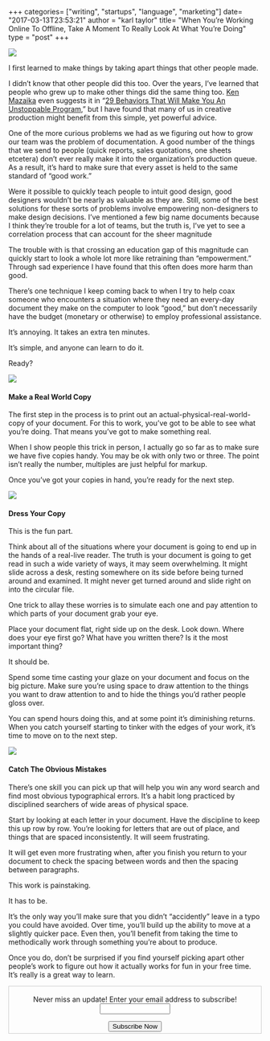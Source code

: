 +++
categories= ["writing", "startups", "language", "marketing"]
date= "2017-03-13T23:53:21"
author = "karl taylor"
title= "When You’re Working Online To Offline, Take A Moment To Really Look At What You’re Doing"
type = "post"
+++

  ![](https://raw.githubusercontent.com/karljtaylor/kjt/blog/content/assets/41538-1mnpu9c2aae6-sbvlu6i44a.png)  


 I first learned to make things by taking apart things that other people made.

 I didn’t know that other people did this too. Over the years, I’ve learned that people who grew up to make other things did the same thing too. [Ken Mazaika](https://medium.com/u/18c72d00861) even suggests it in “[29 Behaviors That Will Make You An Unstoppable Program](https://medium.com/@kenmazaika/29-behaviors-that-will-make-you-an-unstoppable-programmer-8778941d80f7#.fjz8kcd24),” but I have found that many of us in creative production might benefit from this simple, yet powerful advice.

 One of the more curious problems we had as we figuring out how to grow our team was the problem of documentation. A good number of the things that we send to people (quick reports, sales quotations, one sheets etcetera) don’t ever really make it into the organization’s production queue. As a result, it’s hard to make sure that every asset is held to the same standard of “good work.”

 Were it possible to quickly teach people to intuit good design, good designers wouldn’t be nearly as valuable as they are. Still, some of the best solutions for these sorts of problems involve empowering non-designers to make design decisions. I’ve mentioned a few big name documents because I think they’re trouble for a lot of teams, but the truth is, I’ve yet to see a correlation process that can account for the sheer magnitude

 The trouble with is that crossing an education gap of this magnitude can quickly start to look a whole lot more like retraining than “empowerment.” Through sad experience I have found that this often does more harm than good.

 There’s one technique I keep coming back to when I try to help coax someone who encounters a situation where they need an every-day document they make on the computer to look “good,” but don’t necessarily have the budget (monetary or otherwise) to employ professional assistance.

 It’s annoying. It takes an extra ten minutes.

 It’s simple, and anyone can learn to do it.

 Ready?

  ![](https://raw.githubusercontent.com/karljtaylor/kjt/blog/content/assets/85b75-1vpqxuipce-mcngjc4iyh4w.jpeg)  


 #### Make a Real World Copy

 The first step in the process is to print out an actual-physical-real-world-copy of your document. For this to work, you’ve got to be able to see what you’re doing. That means you’ve got to make something real.

 When I show people this trick in person, I actually go so far as to make sure we have five copies handy. You may be ok with only two or three. The point isn’t really the number, multiples are just helpful for markup.

 Once you’ve got your copies in hand, you’re ready for the next step.

  ![](https://raw.githubusercontent.com/karljtaylor/kjt/blog/content/assets/4564a-15eoxsirz1toqvmyqyrxt6w.jpeg)  


 #### Dress Your Copy

 This is the fun part.

 Think about all of the situations where your document is going to end up in the hands of a real-live reader. The truth is your document is going to get read in such a wide variety of ways, it may seem overwhelming. It might slide across a desk, resting somewhere on its side before being turned around and examined. It might never get turned around and slide right on into the circular file.

 One trick to allay these worries is to simulate each one and pay attention to which parts of your document grab your eye.

 Place your document flat, right side up on the desk. Look down. Where does your eye first go? What have you written there? Is it the most important thing?

 It should be.

 Spend some time casting your glaze on your document and focus on the big picture. Make sure you’re using space to draw attention to the things you want to draw attention to and to hide the things you’d rather people gloss over.

 You can spend hours doing this, and at some point it’s diminishing returns. When you catch yourself starting to tinker with the edges of your work, it’s time to move on to the next step.

  ![](https://raw.githubusercontent.com/karljtaylor/kjt/blog/content/assets/64729-16rpzekqbyan2fkxbvkhkrq.jpeg)  


 #### Catch The Obvious Mistakes

 There’s one skill you can pick up that will help you win any word search and find most obvious typographical errors. It’s a habit long practiced by disciplined searchers of wide areas of physical space.

 Start by looking at each letter in your document. Have the discipline to keep this up row by row. You’re looking for letters that are out of place, and things that are spaced inconsistently. It will seem frustrating.

 It will get even more frustrating when, after you finish you return to your document to check the spacing between words and then the spacing between paragraphs.

 This work is painstaking.

 It has to be.

 It’s the only way you’ll make sure that you didn’t “accidently” leave in a typo you could have avoided. Over time, you’ll build up the ability to move at a slightly quicker pace. Even then, you’ll benefit from taking the time to methodically work through something you’re about to produce.

 Once you do, don’t be surprised if you find yourself picking apart other people’s work to figure out how it actually works for fun in your free time. It’s really is a great way to learn.

 <form style="border:1px solid #ccc;padding:3px;text-align: center;" action="https://tinyletter.com/karljtaylor" method="post" target="popupwindow" onsubmit="window.open('https://tinyletter.com/karljtaylor', 'popupwindow', 'scrollbars=yes,width=800,height=600');return true" _lpchecked="1">
     <p style="
      display: flex;
      align-items: center;
      flex-direction: column;
  "><label for="tlemail">Never miss an update! Enter your email address to subscribe!</label>
       <input type="text" name="email" id="tlemail" style="
      width: 140px;
  "></p>
     <input type="hidden" value="1" name="embed"><input type="submit" value="Subscribe Now">
  </form>
